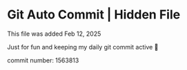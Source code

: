 # Git Auto Commit | Hidden File

This file was added Feb 12, 2025

Just for fun and keeping my daily git commit active 🤪

commit number: 1563813
